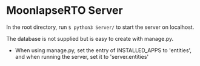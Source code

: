 # MoonlapseRTO Server



In the root directory, run `$ python3 Server/` to start the server on localhost.



The database is not supplied but is easy to create with manage.py.

- When using manage.py, set the entry of INSTALLED_APPS to 'entities', and when running the server, set it to 'server.entities'